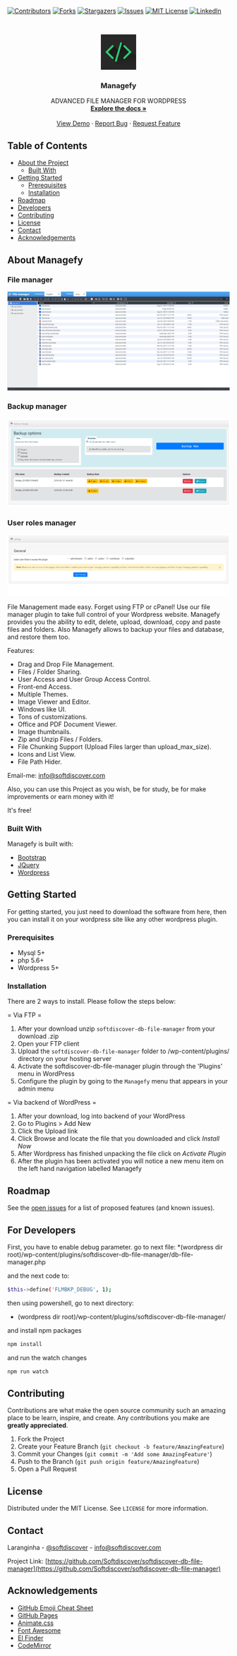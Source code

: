[![Contributors][contributors-shield]][contributors-url]
[![Forks][forks-shield]][forks-url]
[![Stargazers][stars-shield]][stars-url]
[![Issues][issues-shield]][issues-url]
[![MIT License][license-shield]][license-url]
[![LinkedIn][linkedin-shield]][linkedin-url]

<!-- PROJECT LOGO -->
<br />
<p align="center">
  <a href="https://github.com/Softdiscover/softdiscover-db-file-manager">
    <img src="_images/logo.jpg" alt="Logo" width="80" height="80">
  </a>

  <h3 align="center">Managefy</h3>

  <p align="center">
    ADVANCED FILE MANAGER FOR WORDPRESS
    <br />
    <a href="https://github.com/Softdiscover/softdiscover-db-file-manager"><strong>Explore the docs »</strong></a>
    <br />
    <br />
    <a href="https://github.com/Softdiscover/softdiscover-db-file-manager">View Demo</a>
    ·
    <a href="https://github.com/Softdiscover/softdiscover-db-file-manager/issues">Report Bug</a>
    ·
    <a href="https://github.com/Softdiscover/softdiscover-db-file-manager/issues">Request Feature</a>
  </p>
</p>


<!-- TABLE OF CONTENTS -->
## Table of Contents

* [About the Project](#about-the-project)
  * [Built With](#built-with)
* [Getting Started](#getting-started)
  * [Prerequisites](#prerequisites)
  * [Installation](#installation)
* [Roadmap](#roadmap)
* [Developers](#for-developers)
* [Contributing](#contributing)
* [License](#license)
* [Contact](#contact)
* [Acknowledgements](#acknowledgements)



<!-- ABOUT THE PROJECT -->
## About Managefy
### File manager
[![File Manager][product-screenshot1]](https://softdiscover.com)
### Backup manager
[![Backup Manager][product-screenshot2]](https://softdiscover.com)
### User roles manager
[![User roles manager][product-screenshot3]](https://softdiscover.com)

File Management made easy. Forget using FTP or cPanel! Use our file manager plugin to take full control of your Wordpress website. Managefy provides you the ability to edit, delete, upload, download, copy and paste files and folders. Also Managefy allows to backup your files and database, and restore them too. 

Features:
* Drag and Drop File Management.
* Files / Folder Sharing.
* User Access and User Group Access Control.
* Front-end Access.
* Multiple Themes.
* Image Viewer and Editor.
* Windows like UI.
* Tons of customizations.
* Office and PDF Document Viewer.
* Image thumbnails.
* Zip and Unzip Files / Folders.
* File Chunking Support (Upload Files larger than upload_max_size).
* Icons and List View.
* File Path Hider.

Email-me: info@softdiscover.com

Also, you can use this Project as you wish, be for study, be for make improvements or earn money with it!

It's free!

### Built With
Managefy is built with:
* [Bootstrap](https://getbootstrap.com)
* [JQuery](https://jquery.com)
* [Wordpress](https://wordpress.org)



<!-- GETTING STARTED -->
## Getting Started

For getting started, you just need to download the software from here, then you can install it on your wordpress site like any other wordpress plugin. 

### Prerequisites

* Mysql 5+
* php 5.6+
* Wordpress 5+

### Installation


There are 2 ways to install. Please follow the steps below: 

= Via FTP =
1. After your download unzip `softdiscover-db-file-manager` from your download .zip
2. Open your FTP client
3. Upload the `softdiscover-db-file-manager` folder to /wp-content/plugins/ directory on your hosting server
4. Activate the softdiscover-db-file-manager plugin through the 'Plugins' menu in WordPress
5. Configure the plugin by going to the `Managefy` menu that appears in your admin menu

= Via backend of WordPress =
1. After your download, log into backend of your WordPress 
2. Go to Plugins > Add New
3. Click the Upload link
4. Click Browse and locate the file that you downloaded and click *Install Now*
5. After Wordpress has finished unpacking the file click on *Activate Plugin*
6. After the plugin has been activated you will notice a new menu item on the left hand navigation labelled Managefy
 
<!-- ROADMAP -->
## Roadmap

See the [open issues](https://github.com/Softdiscover/softdiscover-db-file-manager/issues) for a list of proposed features (and known issues).


<!-- DEVELOPERS -->
## For Developers

First, you have to enable debug parameter. go to next file:
*(wordpress dir root)/wp-content/plugins/softdiscover-db-file-manager/db-file-manager.php

and the next code to:
```sh
$this->define('FLMBKP_DEBUG', 1);
```
 
then using powershell, go to next directory:
* (wordpress dir root)/wp-content/plugins/softdiscover-db-file-manager/

and install npm packages
```sh
npm install
```

and run the watch changes
```sh
npm run watch
```

 
<!-- CONTRIBUTING -->
## Contributing

Contributions are what make the open source community such an amazing place to be learn, inspire, and create. Any contributions you make are **greatly appreciated**.

1. Fork the Project
2. Create your Feature Branch (`git checkout -b feature/AmazingFeature`)
3. Commit your Changes (`git commit -m 'Add some AmazingFeature'`)
4. Push to the Branch (`git push origin feature/AmazingFeature`)
5. Open a Pull Request



<!-- LICENSE -->
## License

Distributed under the MIT License. See `LICENSE` for more information.



<!-- CONTACT -->
## Contact

Laranginha - [@softdiscover](https://twitter.com/softdiscover) - info@softdiscover.com

Project Link: [https://github.com/Softdiscover/softdiscover-db-file-manager](https://github.com/Softdiscover/softdiscover-db-file-manager)



<!-- ACKNOWLEDGEMENTS -->
## Acknowledgements
* [GitHub Emoji Cheat Sheet](https://www.webpagefx.com/tools/emoji-cheat-sheet)
* [GitHub Pages](https://pages.github.com)
* [Animate.css](https://daneden.github.io/animate.css)
* [Font Awesome](https://fontawesome.com)
* [El Finder](https://github.com/Studio-42/elFinder)
* [CodeMirror](https://github.com/codemirror/CodeMirror)




<!-- MARKDOWN LINKS & IMAGES -->
<!-- https://www.markdownguide.org/basic-syntax/#reference-style-links -->
[contributors-shield]: https://img.shields.io/github/contributors/Softdiscover/softdiscover-db-file-manager.svg?style=flat-square
[contributors-url]: https://github.com/Softdiscover/softdiscover-db-file-manager/graphs/contributors
[forks-shield]: https://img.shields.io/github/forks/Softdiscover/softdiscover-db-file-manager.svg?style=flat-square
[forks-url]: https://github.com/Softdiscover/softdiscover-db-file-manager/network/members
[stars-shield]: https://img.shields.io/github/stars/Softdiscover/softdiscover-db-file-manager.svg?style=flat-square
[stars-url]: https://github.com/Softdiscover/softdiscover-db-file-manager/stargazers
[issues-shield]: https://img.shields.io/github/issues/Softdiscover/softdiscover-db-file-manager.svg?style=flat-square
[issues-url]: https://github.com/Softdiscover/softdiscover-db-file-manager/issues
[license-shield]: https://img.shields.io/github/license/Softdiscover/softdiscover-db-file-manager.svg?style=flat-square
[license-url]: https://github.com/Softdiscover/softdiscover-db-file-manager/blob/master/LICENSE.txt
[linkedin-shield]: https://img.shields.io/badge/-LinkedIn-black.svg?style=flat-square&logo=linkedin&colorB=555
[linkedin-url]: https://www.linkedin.com/company/softdiscover
[product-screenshot1]: _images/screenshot1.png
[product-screenshot2]: _images/screenshot2.png
[product-screenshot3]: _images/screenshot3.png